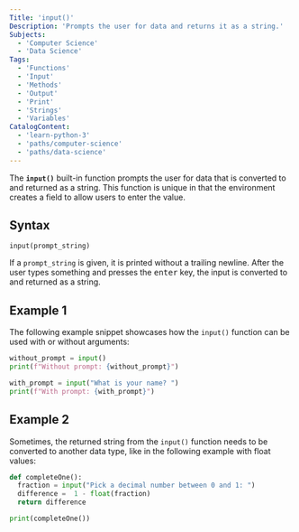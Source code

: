 ```yaml
---
Title: 'input()'
Description: 'Prompts the user for data and returns it as a string.'
Subjects:
  - 'Computer Science'
  - 'Data Science'
Tags:
  - 'Functions'
  - 'Input'
  - 'Methods'
  - 'Output'
  - 'Print'
  - 'Strings'
  - 'Variables'
CatalogContent:
  - 'learn-python-3'
  - 'paths/computer-science'
  - 'paths/data-science'
---
```


The **`input()`** built-in function prompts the user for data that is converted to and returned as a string. This function is unique in that the environment creates a field to allow users to enter the value.

## Syntax

```pseudo
input(prompt_string)
```

If a `prompt_string` is given, it is printed without a trailing newline. After the user types something and presses the <kbd>enter</kbd> key, the input is converted to and returned as a string.

## Example 1

The following example snippet showcases how the `input()` function can be used with or without arguments:

```py
without_prompt = input()
print(f"Without prompt: {without_prompt}")

with_prompt = input("What is your name? ")
print(f"With prompt: {with_prompt}")
```

## Example 2

Sometimes, the returned string from the `input()` function needs to be converted to another data type, like in the following example with float values:

```py
def completeOne():
  fraction = input("Pick a decimal number between 0 and 1: ")
  difference =  1 - float(fraction)
  return difference

print(completeOne())
```
